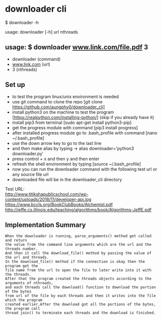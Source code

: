 # downloader cli
$ downloader -h

usage: downloader [-h] url nthreads

## usage: $ downloader www.link.com/file.pdf 3
   - downloader (command)
   - www.link.com (url)
   - 3 (nthreads)

## Set up
   - to test the program linux/unix environment is needed
   - use git command to clone the repo [git clone https://github.com/aungphy0/downloader_cli]
   - install python3 on the machine to test the program [https://realpython.com/installing-python/]
     (skip if you already have it)
   - install pip3 from terminal    [sudo apt-get install python3-pip]
   - get the progress module with command [pip3 install progress]
   - after installed progress module go to .bash_profile with command [nano ~/.bash_profile]
   - use the down arrow key to go to the last line
   - and then make alias by typing -> alias downloader='python3 downloader.py'
   - press control + x and then y and then enter
   - refresh the shell environment by typing [source ~/.bash_profile]
   - now you can run the downloader command with the following test url or
     any source file url   
   - downloaded file will be in the downloader_cli directory

Test URL:<br/>
http://www.titikshapublicschool.com/wp-content/uploads/2018/11/developer-api.jpg<br/>
https://www.bccls.org/BookClubBooks/Alchemist.pdf<br/>
http://jeffe.cs.illinois.edu/teaching/algorithms/book/Algorithms-JeffE.pdf

## Implementation Summary

    When the downloader is running, parse_arguments() method get called and return
    the value from the command line arguments which are the url and the threads number.
    And then it call the download_file() method by passing the value of the url and threads.
    In the download_file() method if the connection is okay then the program get the
    file name from the url to open the file to later write into it with the threads.
    After that the program created the threads objects according to the arguments of nthreads,
    and each threads call the download() function to download the portion of the bytes
    from url of the file by each threads and then it writes into the file which the program
    created earlier.After the download got all the portions of the bytes, the program call
    thread join() to terminate each threads and the download is finished.
